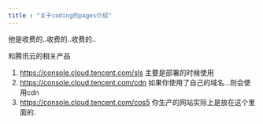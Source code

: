 ```yaml
---
title : "关于coding的pages介绍"
---
```




他是收费的..收费的..收费的..



和腾讯云的相关产品

1. https://console.cloud.tencent.com/sls  主要是部署的时候使用
2. https://console.cloud.tencent.com/cdn  如果你使用了自己的域名...则会使用cdn
3. https://console.cloud.tencent.com/cos5  你生产的网站实际上是放在这个里面的.





